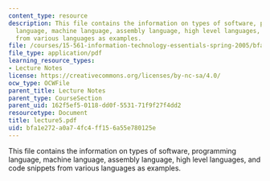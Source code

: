 ```yaml
---
content_type: resource
description: This file contains the information on types of software, programming
  language, machine language, assembly language, high level languages, and code snippets
  from various languages as examples.
file: /courses/15-561-information-technology-essentials-spring-2005/bfa1e272a0a74fc4ff156a55e780125e_lecture5.pdf
file_type: application/pdf
learning_resource_types:
- Lecture Notes
license: https://creativecommons.org/licenses/by-nc-sa/4.0/
ocw_type: OCWFile
parent_title: Lecture Notes
parent_type: CourseSection
parent_uid: 162f5ef5-0118-dd0f-5531-71f9f27f4dd2
resourcetype: Document
title: lecture5.pdf
uid: bfa1e272-a0a7-4fc4-ff15-6a55e780125e
---
```

This file contains the information on types of software, programming language, machine language, assembly language, high level languages, and code snippets from various languages as examples.